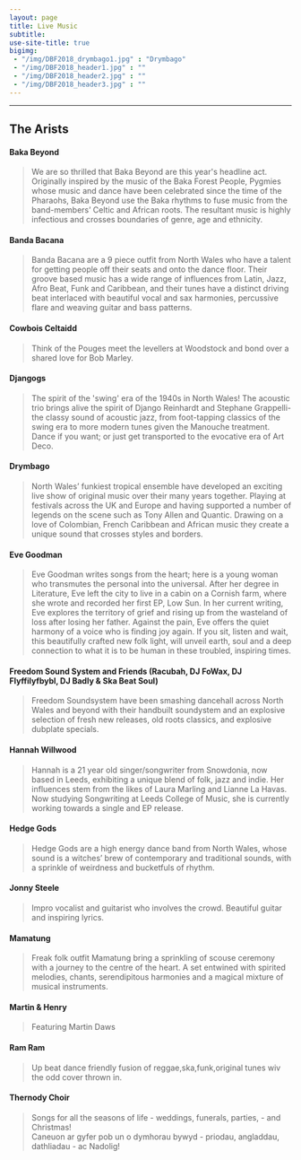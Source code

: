 ```yaml
---
layout: page
title: Live Music
subtitle: 
use-site-title: true
bigimg:
 - "/img/DBF2018_drymbago1.jpg" : "Drymbago"
 - "/img/DBF2018_header1.jpg" : ""
 - "/img/DBF2018_header2.jpg" : ""
 - "/img/DBF2018_header3.jpg" : ""
---
```



___

## The Arists

#### **Baka Beyond**  
> We are so thrilled that Baka Beyond are this year's headline act. Originally inspired by the music of the Baka Forest People, Pygmies whose music and dance have been celebrated since the time of the Pharaohs, Baka Beyond use the Baka rhythms to fuse music from the band-members’ Celtic and African roots. The resultant music is highly infectious and crosses boundaries of genre, age and ethnicity.  

#### **Banda Bacana**  
>Banda Bacana are a 9 piece outfit from North Wales who have a talent for getting people off their seats and onto the dance floor. Their groove based music has a wide range of influences from Latin, Jazz, Afro Beat, Funk and Caribbean, and their tunes have a distinct driving beat interlaced with beautiful vocal and sax harmonies, percussive flare and weaving guitar and bass patterns.  

#### **Cowbois Celtaidd** 
>Think of the Pouges meet the levellers at Woodstock and bond over a shared love for Bob Marley.

#### **Djangogs**   
> The spirit of the 'swing' era of the 1940s in North Wales!  The acoustic trio brings alive the spirit of Django Reinhardt and Stephane Grappelli- the classy sound of acoustic jazz, from foot-tapping classics of the swing era to more modern tunes given the Manouche treatment. Dance if you want; or just get transported to the evocative era of Art Deco.
   
#### **Drymbago**
> North Wales’ funkiest tropical ensemble have developed an exciting live show of original music over their many years together. Playing at festivals across the UK and Europe and having supported a number of legends on the scene such as Tony Allen and Quantic. Drawing on a love of Colombian, French Caribbean and African music they create a unique sound that crosses styles and borders.

#### **Eve Goodman**  
> Eve Goodman writes songs from the heart; here is a young woman who transmutes the personal into the universal. After her degree in Literature, Eve left the city to live in a cabin on a Cornish farm, where she wrote and recorded her first EP, Low Sun. In her current writing, Eve explores the territory of grief and rising up from the wasteland of loss after losing her father. Against the pain, Eve offers the quiet harmony of a voice who is finding joy again. If you sit, listen and wait, this beautifully crafted new folk light, will unveil earth, soul and a deep connection to what it is to be human in these troubled, inspiring times.  

#### **Freedom Sound System and Friends (Racubah, DJ FoWax, DJ Flyffilyfbybl, DJ Badly & Ska Beat Soul)**
> Freedom Soundsystem have been smashing dancehall across North Wales and beyond with their handbuilt soundystem and an explosive selection of fresh new releases, old roots classics, and explosive dubplate specials.

#### **Hannah Willwood**  
> Hannah is a 21 year old singer/songwriter from Snowdonia, now based in Leeds, exhibiting a unique blend of folk, jazz and indie. Her influences stem from the likes of Laura Marling and Lianne La Havas. Now studying Songwriting at Leeds College of Music, she is currently working towards a single and EP release.  

#### **Hedge Gods**  
> Hedge Gods are a high energy dance band from North Wales, whose sound is a witches’ brew of contemporary and traditional sounds, with a sprinkle of weirdness and bucketfuls of rhythm.  

#### **Jonny Steele**  
> Impro vocalist and guitarist who involves the crowd. Beautiful guitar and inspiring lyrics.  

#### **Mamatung**   
> Freak folk outfit Mamatung bring a sprinkling of scouse ceremony with a journey to the centre of the heart. A set entwined with spirited melodies, chants, serendipitous harmonies and a magical mixture of musical instruments.

#### **Martin & Henry**
> Featuring Martin Daws

#### **Ram Ram**  
> Up beat dance friendly fusion of reggae,ska,funk,original tunes wiv the odd cover thrown in.  

#### **Thernody Choir**  
> Songs for all the seasons of life - weddings, funerals, parties, - and Christmas!  
Caneuon ar gyfer pob un o dymhorau bywyd - priodau, angladdau, dathliadau - ac Nadolig!  



